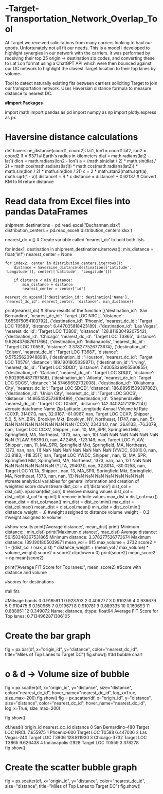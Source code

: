 # -Target-Transportation_Network_Overlap_Tool
At Target we received solicitations from many carriers looking to haul our goods.  Unfortunately not all fit our needs.  This is a model I developed to highlight synergies in our network with the carriers.  It was performed by receiving their top 25 origin -> destination zip codes, and converting these to Lat Lon format using a ChatGPT API which were then bounced against our DC network to highlight the closest Target location to their top lanes by volume.

Tool to detect naturally existing fits between carriers soliciting Target to join our transportation network.
Uses Haversian distance formula to measure distance to nearest DC.

**#Import Packages**

import math
import pandas as pd
import numpy as np
import plotly.express as px

# Haversine distance calculations
def haversine_distance(coord1, coord2):
    lat1, lon1 = coord1
    lat2, lon2 = coord2
    R = 6371  # Earth's radius in kilometers
    dlat = math.radians(lat2 - lat1)
    dlon = math.radians(lon2 - lon1)
    a = (math.sin(dlat / 2) * math.sin(dlat / 2) +
         math.cos(math.radians(lat1)) * math.cos(math.radians(lat2)) *
         math.sin(dlon / 2) * math.sin(dlon / 2))
    c = 2 * math.atan2(math.sqrt(a), math.sqrt(1 - a))
    distance1 = R * c
    distance = distance1 * 0.62137  # Convert KM to M
    return distance

# Read data from Excel files into pandas DataFrames
shipment_destinations = pd.read_excel('Buchannan.xlsx')
distribution_centers = pd.read_excel('distribution_centers.xlsx')

nearest_dc = []  # Create variable called 'nearest_dc' to hold both lists

for index1, destination in shipment_destinations.iterrows():
    min_distance = float('inf')
    nearest_center = None

    for index2, center in distribution_centers.iterrows():
        distance = haversine_distance(destination[['Latitude', 'Longitude']], center[['Latitude', 'Longitude']])

        if distance < min_distance:
            min_distance = distance
            nearest_center = center['id']

    nearest_dc.append({'destination_id': destination['Name'], 'nearest_dc_id': nearest_center, 'distance': min_distance})

print(nearest_dc)  # Show results of the function
[{'destination_id': 'San Bernardino', 'nearest_dc_id': 'Target LOC NRCL', 'distance': 7.655975054103792}, {'destination_id': 'Phoenix', 'nearest_dc_id': 'Target LOC T0588', 'distance': 6.447035818423189}, {'destination_id': 'Las Vegas', 'nearest_dc_id': 'Target LOC T3806', 'distance': 128.81193049207542}, {'destination_id': 'Chicago', 'nearest_dc_id': 'Target LOC T3865', 'distance': 9.626437687611766}, {'destination_id': 'Indianapolis', 'nearest_dc_id': 'Target LOC T0559', 'distance': 3.378277526773674}, {'destination_id': 'Edison', 'nearest_dc_id': 'Target LOC T3687', 'distance': 9.57525620948898}, {'destination_id': 'Houston', 'nearest_dc_id': 'Target LOC T0578', 'distance': 189.1901805039871}, {'destination_id': 'Irving', 'nearest_dc_id': 'Target LOC SDQD', 'distance': 7.4005336905560855}, {'destination_id': 'Garland', 'nearest_dc_id': 'Target LOC SDQD', 'distance': 9.502995487797588}, {'destination_id': 'Atlanta', 'nearest_dc_id': 'Target LOC SOCS', 'distance': 14.57469692732008}, {'destination_id': 'Oklahoma City', 'nearest_dc_id': 'Target LOC SDQD', 'distance': 186.88951509397882}, {'destination_id': 'Union City', 'nearest_dc_id': 'Target LOC SOCS', 'distance': 14.665452573610489}, {'destination_id': 'Shepherdsville', 'nearest_dc_id': 'Target LOC T0559', 'distance': 142.34024171218724}]
#create dataframe
Name	Zip	Latitude	Longitude	Annual Volume	id	Rate
(CCXP, 31407.0, nan, 32.0187, -81.0967, nan, Target LOC CCXP, Shipper , 5.0, 5, NY_BRN, Brooklyn Mkt, Brooklyn, NY, Northeast, 11747, nan, nan, 5)	NaN	NaN	NaN	NaN	NaN	NaN	NaN
(CCXV, 23434.0, nan, 36.8133, -76.3079, nan, Target LOC CCXV, Shipper , nan, 10, MA_SPR, Springfield Mkt, Springfield, MA, Northeast, 1373, nan, nan, 10)	NaN	NaN	NaN	NaN	NaN	NaN	NaN
(YLAW, 98390.0, nan, 47.2458, -123.149, nan, Target LOC YLAW, Shipper , nan, 11, MA_SPR, Springfield Mkt, Springfield, MA, Northeast, 1373, nan, nan, 11)	NaN	NaN	NaN	NaN	NaN	NaN	NaN
(YWDC, 90810.0, nan, 33.8183, -118.3517, nan, Target LOC YWDC, Shipper , nan, 12, MA_SPR, Springfield Mkt, Springfield, MA, Northeast, 1373, nan, nan, 12)	NaN	NaN	NaN	NaN	NaN	NaN	NaN
(YLTA, 29407.0, nan, 32.8014, -80.0258, nan, Target LOC YLTA, Shipper , nan, 13, MA_SPR, Springfield Mkt, Springfield, MA, Northeast, 1373, nan, nan, 13)	NaN	NaN	NaN	NaN	NaN	NaN	NaN
#create analytical variables for general information and creation of weighted score downstream
dist_col = df['distance']
dist_col = dist_col[~np.isnan(dist_col)] # remove missing values
dist_col = dist_col[dist_col != np.inf] # remove infinite values
max_dist = dist_col.max()
mean_dist = dist_col.mean()
min_dist = dist_col.min()
max_dist = dist_col.max()
mean_dist =  dist_col.mean()
min_dist = dist_col.min()
distance_weight = .8 #weight assigned to distance 
volume_weight = 0.2 #weight assigned to volume

#show results
print('Average distance:', mean_dist)
print('Minimum distance:', min_dist)
print('Maximum distance:', max_dist)
Average distance: 56.158348367531865
Minimum distance: 3.378277526773674
Maximum distance: 189.1901805039871
mean_vol = 915
max_volume = 3732
score2 = 1 - ((dist_col / max_dist) * distance_weight + (mean_vol / max_volume) * volume_weight)
score2 = score2.clip(lower=.0)
print(score2)
mean_score2 = np.mean(score2)

print("Average FIT Score for Top lanes:", mean_score2) 
#Score with distance and volume
    
#scores for destinations

#all fits 

#Mileage bands
0     0.918591
1     0.923703
2     0.406277
3     0.910259
4     0.936679
5     0.910475
6     0.150965
7     0.919671
8     0.910781
9     0.889335
10    0.160693
11    0.888951
12    0.349072
Name: distance, dtype: float64
Average FIT Score for Top lanes: 0.7134962871306105
# Create the bar graph
fig = px.bar(df, x="origin_id", y="distance", color="nearest_dc_id",  title="Miles of Top Lanes to Target DC")
fig.show()
#3d bubble chart
# o & d -> Volume size of bubble

fig = px.scatter(df, x="origin_id", y="distance",
	         size="distance", color="nearest_dc_id",
                 hover_name="nearest_dc_id", log_x=True, size_max=200)
fig.show()
fig = px.scatter(df, x="origin_id", y="distance", size="distance", color="nearest_dc_id",
                 hover_name="nearest_dc_id", log_x=True, size_max=200)

fig.show()

df.head()
origin_id	nearest_dc_id	distance
0	San Bernardino-480	Target LOC NRCL	7.655975
1	Phoenix-600	Target LOC T0588	6.447036
2	Las Vegas-240	Target LOC T3806	128.811930
3	Chicago-3732	Target LOC T3865	9.626438
4	Indianapolis-2928	Target LOC T0559	3.378278
fig.show()

# Create the scatter bubble graph
fig = px.scatter(df, x="origin_id", y="distance", color="nearest_dc_id", size="distance", title="Miles of Top Lanes to Target DC")
fig.show()
 
 
